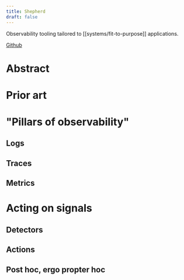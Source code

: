 ```yaml
---
title: Shepherd
draft: false
---
```


Observability tooling tailored to [[systems/fit-to-purpose]] applications.

[Github](https://github.com/gaylatea/shepherd)

# Abstract

# Prior art

# "Pillars of observability"

## Logs

## Traces

## Metrics

# Acting on signals

## Detectors

## Actions

## Post hoc, ergo propter hoc
